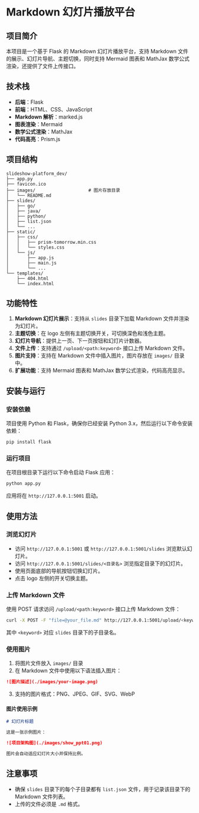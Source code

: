 # Markdown 幻灯片播放平台

## 项目简介
本项目是一个基于 Flask 的 Markdown 幻灯片播放平台，支持 Markdown 文件的展示、幻灯片导航、主题切换，同时支持 Mermaid 图表和 MathJax 数学公式渲染，还提供了文件上传接口。

## 技术栈
- **后端**：Flask
- **前端**：HTML、CSS、JavaScript
- **Markdown 解析**：marked.js
- **图表渲染**：Mermaid
- **数学公式渲染**：MathJax
- **代码高亮**：Prism.js

## 项目结构
```
slideshow-platform_dev/
├── app.py
├── favicon.ico
├── images/                    # 图片存放目录
│   └── README.md
├── slides/
│   ├── go/
│   ├── java/
│   ├── python/
│   ├── list.json
│   └── ...
├── static/
│   ├── css/
│   │   ├── prism-tomorrow.min.css
│   │   └── styles.css
│   └── js/
│       ├── app.js
│       ├── main.js
│       └── ...
└── templates/
    ├── 404.html
    └── index.html
```

## 功能特性
1. **Markdown 幻灯片展示**：支持从 `slides` 目录下加载 Markdown 文件并渲染为幻灯片。
2. **主题切换**：在 logo 左侧有主题切换开关，可切换深色和浅色主题。
3. **幻灯片导航**：提供上一页、下一页按钮和幻灯片计数器。
4. **文件上传**：支持通过 `/upload/<path:keyword>` 接口上传 Markdown 文件。
5. **图片支持**：支持在 Markdown 文件中插入图片，图片存放在 `images/` 目录中。
6. **扩展功能**：支持 Mermaid 图表和 MathJax 数学公式渲染，代码高亮显示。

## 安装与运行
### 安装依赖
项目使用 Python 和 Flask，确保你已经安装 Python 3.x，然后运行以下命令安装依赖：
```bash
pip install flask
```
### 运行项目
在项目根目录下运行以下命令启动 Flask 应用：
```bash
python app.py
```
应用将在 `http://127.0.0.1:5001` 启动。

## 使用方法
### 浏览幻灯片
- 访问 `http://127.0.0.1:5001` 或 `http://127.0.0.1:5001/slides` 浏览默认幻灯片。
- 访问 `http://127.0.0.1:5001/slides/<目录名>` 浏览指定目录下的幻灯片。
- 使用页面底部的导航按钮切换幻灯片。
- 点击 logo 左侧的开关切换主题。

### 上传 Markdown 文件
使用 POST 请求访问 `/upload/<path:keyword>` 接口上传 Markdown 文件：
```bash
curl -X POST -F "file=@your_file.md" http://127.0.0.1:5001/upload/<keyword>
```
其中 `<keyword>` 对应 `slides` 目录下的子目录名。

### 使用图片
1. 将图片文件放入 `images/` 目录
2. 在 Markdown 文件中使用以下语法插入图片：
```markdown
![图片描述](./images/your-image.png)
```
3. 支持的图片格式：PNG、JPEG、GIF、SVG、WebP

#### 图片使用示例
```markdown
# 幻灯片标题

这是一张示例图片：

![项目架构图](./images/show_ppt01.png)

图片会自动适应幻灯片大小并保持比例。
```

## 注意事项
- 确保 `slides` 目录下的每个子目录都有 `list.json` 文件，用于记录该目录下的 Markdown 文件列表。
- 上传的文件必须是 `.md` 格式。